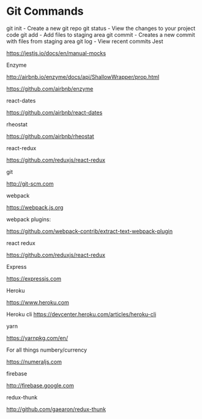 # Git Commands

git init - Create a new git repo
git status - View the changes to your project code
git add - Add files to staging area
git commit - Creates a new commit with files from staging area
git log - View recent commits
Jest

https://jestjs.io/docs/en/manual-mocks

Enzyme

http://airbnb.io/enzyme/docs/api/ShallowWrapper/prop.html

https://github.com/airbnb/enzyme


react-dates

https://github.com/airbnb/react-dates


rheostat

https://github.com/airbnb/rheostat

react-redux

https://github.com/reduxjs/react-redux


git

http://git-scm.com


webpack

https://webpack.js.org


webpack plugins:

https://github.com/webpack-contrib/extract-text-webpack-plugin



react redux

https://github.com/reduxjs/react-redux



Express

https://expressjs.com


Heroku

https://www.heroku.com

Heroku cli
https://devcenter.heroku.com/articles/heroku-cli


yarn

https://yarnpkg.com/en/


For all things numbery/currency

https://numeraljs.com


firebase

http://firebase.google.com

redux-thunk

http://github.com/gaearon/redux-thunk
